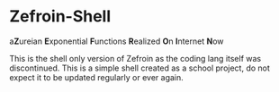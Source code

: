 # Zefroin-Shell
a**Z**ureian **E**xponential **F**unctions **R**ealized **O**n **I**nternet **N**ow

This is the shell only version of Zefroin as the coding lang itself was discontinued. This is a simple shell created as a school project, do not expect it to be updated regularly or ever again.

